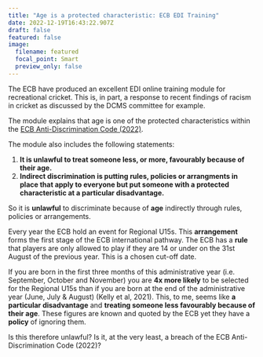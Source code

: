 ```yaml
---
title: "Age is a protected characteristic: ECB EDI Training"
date: 2022-12-19T16:43:22.907Z
draft: false
featured: false
image:
  filename: featured
  focal_point: Smart
  preview_only: false
---
```

The ECB have produced an excellent EDI online training module for recreational cricket. This is, in part, a response to recent findings of racism in cricket as discussed by the DCMS committee for example. 

The module explains that age is one of the protected characteristics within the [ECB Anti-Discrimination Code (2022)](https://resources.ecb.co.uk/ecb/document/2022/03/17/36918e2a-b649-489a-9295-ea3bb6b5d433/ECB_Anti-Discrimination_Code_2022_v5-1-.pdf).

The module also includes the following statements:

1. **It is unlawful to treat someone less, or more, favourably because of their age.**
2. **Indirect discrimination is putting rules, policies or arrangments in place that apply to everyone but put someone with a protected characteristic at a particular disadvantage.**

So it is **unlawful** to discriminate because of **age** indirectly through rules, policies or arrangements.

Every year the ECB hold an event for Regional U15s. This **arrangement** forms the first stage of the ECB international pathway. The ECB has a **rule** that players are only allowed to play if they are 14 or under on the 31st August of the previous year. This is a chosen cut-off date.

If you are born in the first three months of this administrative year (i.e. September, October and November) you are **4x more likely** to be selected for the Regional U15s than if you are born at the end of the administrative year (June, July & August) (Kelly et al, 2021). This, to me, seems like **a particular disadvantage** and **treating someone less favourably because of their age**. These figures are known and quoted by the ECB yet they have a **policy** of ignoring them.

Is this therefore unlawful? Is it, at the very least, a breach of the ECB Anti-Discrimination Code (2022)?